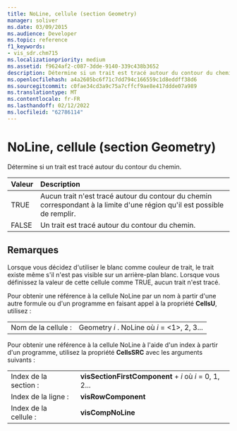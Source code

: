 ```yaml
---
title: NoLine, cellule (section Geometry)
manager: soliver
ms.date: 03/09/2015
ms.audience: Developer
ms.topic: reference
f1_keywords:
- vis_sdr.chm715
ms.localizationpriority: medium
ms.assetid: f9624af2-c087-3dde-9140-339c438b3652
description: Détermine si un trait est tracé autour du contour du chemin.
ms.openlocfilehash: a4a2605bc6f71c7dd794c166559c1d8eddff38d6
ms.sourcegitcommit: c0fae34cd3a9c75a7cffcf9ae8e417ddde07a989
ms.translationtype: MT
ms.contentlocale: fr-FR
ms.lasthandoff: 02/12/2022
ms.locfileid: "62786114"
---
```

# <a name="noline-cell-geometry-section"></a>NoLine, cellule (section Geometry)

Détermine si un trait est tracé autour du contour du chemin.
  
|**Valeur**|**Description**|
|:-----|:-----|
| TRUE  <br/> | Aucun trait n'est tracé autour du contour du chemin correspondant à la limite d'une région qu'il est possible de remplir. |
| FALSE  <br/> | Un trait est tracé autour du contour du chemin. |
   
## <a name="remarks"></a>Remarques

Lorsque vous décidez d'utiliser le blanc comme couleur de trait, le trait existe même s'il n'est pas visible sur un arrière-plan blanc. Lorsque vous définissez la valeur de cette cellule comme TRUE, aucun trait n'est tracé.
  
Pour obtenir une référence à la cellule NoLine par un nom à partir d'une autre formule ou d'un programme en faisant appel à la propriété **CellsU**, utilisez : 
  
|||
|:-----|:-----|
| Nom de la cellule :  <br/> | Geometry  *i*  . NoLine où  *i*  = <1>, 2, 3... |
   
Pour obtenir une référence à la cellule NoLine à l'aide d'un index à partir d'un programme, utilisez la propriété **CellsSRC** avec les arguments suivants : 
  
|||
|:-----|:-----|
| Index de la section :  <br/> |**visSectionFirstComponent** +   *i* où *i* = 0, 1, 2... |
| Index de la ligne :  <br/> |**visRowComponent** <br/> |
| Index de la cellule :  <br/> |**visCompNoLine** <br/> |
   

